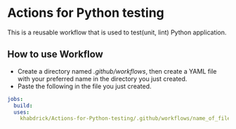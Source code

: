 # Actions for Python testing
This is a reusable workflow that is used to test(unit, lint) Python application.

## How to use Workflow
- Create a directory named _.github/workflows_, then create a YAML file with your preferred name in the directory you just created.
- Paste the following in the file you just created.
```yaml
jobs:
  build:
  uses:
    khabdrick/Actions-for-Python-testing/.github/workflows/name_of_file.yml@1
```
